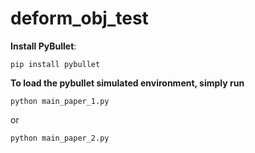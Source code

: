 # deform_obj_test
**Install PyBullet**:
```
pip install pybullet
```

**To load the pybullet simulated environment, simply run**

```
python main_paper_1.py
```

or 

```
python main_paper_2.py
```
